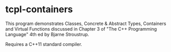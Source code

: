 # tcpl-containers

This program demonstrates Classes, Concrete & Abstract Types, Containers and 
Virtual Functions discussed in Chapter 3 of "The C++ Programming Language" 
4th ed by Bjarne Stroustrup. 
  
 Requires a C++11 standard compiler.
